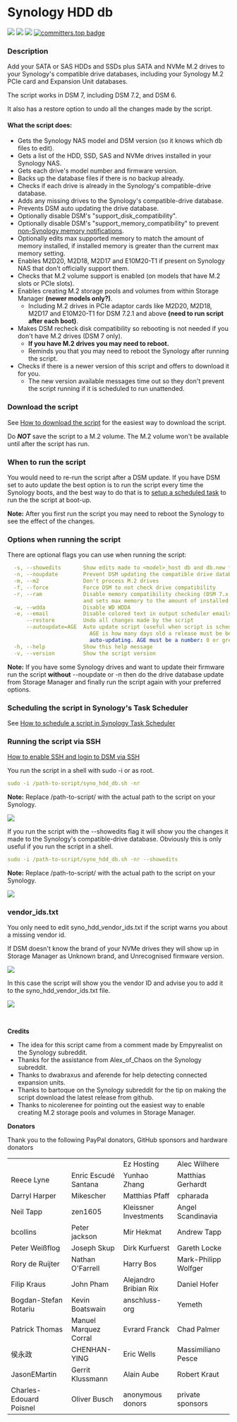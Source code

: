 # Synology HDD db

<a href="https://github.com/007revad/Synology_HDD_db/releases"><img src="https://img.shields.io/github/release/007revad/Synology_HDD_db.svg"></a>
<a href="https://hits.seeyoufarm.com"><img src="https://hits.seeyoufarm.com/api/count/incr/badge.svg?url=https%3A%2F%2Fgithub.com%2F007revad%2FSynology_HDD_db&count_bg=%2379C83D&title_bg=%23555555&icon=&icon_color=%23E7E7E7&title=views&edge_flat=false"/></a>
[![](https://img.shields.io/static/v1?label=Sponsor&message=%E2%9D%A4&logo=GitHub&color=%23fe8e86)](https://github.com/sponsors/007revad)
[![committers.top badge](https://user-badge.committers.top/australia/007revad.svg)](https://user-badge.committers.top/australia/007revad)
<!-- [![committers.top badge](https://user-badge.committers.top/australia_public/007revad.svg)](https://user-badge.committers.top/australia_public/007revad) -->
<!-- [![committers.top badge](https://user-badge.committers.top/australia_private/007revad.svg)](https://user-badge.committers.top/australia_private/007revad) -->
<!-- [![Github Releases](https://img.shields.io/github/downloads/007revad/synology_hdd_db/total.svg)](https://github.com/007revad/Synology_HDD_db/releases) -->

### Description

Add your SATA or SAS HDDs and SSDs plus SATA and NVMe M.2 drives to your Synology's compatible drive databases, including your Synology M.2 PCIe card and Expansion Unit databases. 

The script works in DSM 7, including DSM 7.2, and DSM 6.

It also has a restore option to undo all the changes made by the script.

#### What the script does:

* Gets the Synology NAS model and DSM version (so it knows which db files to edit).
* Gets a list of the HDD, SSD, SAS and NVMe drives installed in your Synology NAS.
* Gets each drive's model number and firmware version.
* Backs up the database files if there is no backup already.
* Checks if each drive is already in the Synology's compatible-drive database.
* Adds any missing drives to the Synology's compatible-drive database.
* Prevents DSM auto updating the drive database.
* Optionally disable DSM's "support_disk_compatibility".
* Optionally disable DSM's "support_memory_compatibility" to prevent <a href=images/ram_warning.png/>non-Synology memory notifications</a>.
* Optionally edits max supported memory to match the amount of memory installed, if installed memory is greater than the current max memory setting.
* Enables M2D20, M2D18, M2D17 and E10M20-T1 if present on Synology NAS that don't officially support them.
* Checks that M.2 volume support is enabled (on models that have M.2 slots or PCIe slots).
* Enables creating M.2 storage pools and volumes from within Storage Manager **(newer models only?)**.
    * Including M.2 drives in PCIe adaptor cards like M2D20, M2D18, M2D17 and E10M20-T1 for DSM 7.2.1 and above **(need to run script after each boot)**.
* Makes DSM recheck disk compatibility so rebooting is not needed if you don't have M.2 drives (DSM 7 only).
    * **If you have M.2 drives you may need to reboot.**
    * Reminds you that you may need to reboot the Synology after running the script.
* Checks if there is a newer version of this script and offers to download it for you.
  * The new version available messages time out so they don't prevent the script running if it is scheduled to run unattended.

### Download the script

See <a href=images/how_to_download.png/>How to download the script</a> for the easiest way to download the script.

Do ***NOT*** save the script to a M.2 volume. The M.2 volume won't be available until after the script has run.

### When to run the script

You would need to re-run the script after a DSM update. If you have DSM set to auto update the best option is to run the script every time the Synology boots, and the best way to do that is to <a href=how_to_schedule.md/>setup a scheduled task</a> to run the the script at boot-up.

**Note:** After you first run the script you may need to reboot the Synology to see the effect of the changes.

### Options when running the script <a name="options"></a>

There are optional flags you can use when running the script:
```YAML
  -s, --showedits       Show edits made to <model>_host db and db.new file(s)
  -n, --noupdate        Prevent DSM updating the compatible drive databases
  -m, --m2              Don't process M.2 drives
  -f, --force           Force DSM to not check drive compatibility
  -r, --ram             Disable memory compatibility checking (DSM 7.x only),
                        and sets max memory to the amount of installed memory
  -w, --wdda            Disable WD WDDA
  -e, --email           Disable colored text in output scheduler emails.
      --restore         Undo all changes made by the script
      --autoupdate=AGE  Auto update script (useful when script is scheduled)
                          AGE is how many days old a release must be before
                          auto-updating. AGE must be a number: 0 or greater
  -h, --help            Show this help message
  -v, --version         Show the script version
```

**Note:** If you have some Synology drives and want to update their firmware run the script **without** --noupdate or -n then do the drive database update from Storage Manager and finally run the script again with your preferred options.

### Scheduling the script in Synology's Task Scheduler

See <a href=how_to_schedule.md/>How to schedule a script in Synology Task Scheduler</a>

### Running the script via SSH

[How to enable SSH and login to DSM via SSH](https://kb.synology.com/en-global/DSM/tutorial/How_to_login_to_DSM_with_root_permission_via_SSH_Telnet)

You run the script in a shell with sudo -i or as root.

```YAML
sudo -i /path-to-script/syno_hdd_db.sh -nr
```

**Note:** Replace /path-to-script/ with the actual path to the script on your Synology.

<p align="leftr"><img src="images/syno_hdd_db1.png"></p>

If you run the script with the --showedits flag it will show you the changes it made to the Synology's compatible-drive database. Obviously this is only useful if you run the script in a shell.

```YAML
sudo -i /path-to-script/syno_hdd_db.sh -nr --showedits
```

**Note:** Replace /path-to-script/ with the actual path to the script on your Synology.

<p align="leftr"><img src="images/syno_hdd_db.png"></p>

### vendor_ids.txt

You only need to edit syno_hdd_vendor_ids.txt if the script warns you about a missing vendor id.

If DSM doesn't know the brand of your NVMe drives they will show up in Storage Manager as Unknown brand, and Unrecognised firmware version.

<p align="leftr"><img src="images/unknown.png"></p>

In this case the script will show you the vendor ID and advise you to add it to the syno_hdd_vendor_ids.txt file.

<p align="leftr"><img src="images/vendor_ids.png"></p>

<br>

**Credits**

- The idea for this script came from a comment made by Empyrealist on the Synology subreddit.
- Thanks for the assistance from Alex_of_Chaos on the Synology subreddit.
- Thanks to dwabraxus and aferende for help detecting connected expansion units.
- Thanks to bartoque on the Synology subreddit for the tip on making the script download the latest release from github.
- Thanks to nicolerenee for pointing out the easiest way to enable creating M.2 storage pools and volumes in Storage Manager.

**Donators**

Thank you to the following PayPal donators, GitHub sponsors and hardware donators

|  |  |  |  | 
|--------------------|--------------------|----------------------|----------------------|
|  |  | Ez Hosting | Alec Wilhere |
| Reece Lyne | Enric Escudé Santana | Yunhao Zhang | Matthias Gerhardt |
| Darryl Harper | Mikescher | Matthias Pfaff | cpharada |
| Neil Tapp | zen1605 | Kleissner Investments | Angel Scandinavia |
| bcollins | Peter jackson | Mir Hekmat | Andrew Tapp |
| Peter Weißflog | Joseph Skup | Dirk Kurfuerst | Gareth Locke |
| Rory de Ruijter | Nathan O'Farrell | Harry Bos | Mark-Philipp Wolfger |
| Filip Kraus | John Pham | Alejandro Bribian Rix | Daniel Hofer |
| Bogdan-Stefan Rotariu | Kevin Boatswain | anschluss-org | Yemeth |
| Patrick Thomas | Manuel Marquez Corral | Evrard Franck | Chad Palmer |
| 侯​永政 | CHEN​HAN-YING | Eric Wells | Massimiliano Pesce |
| JasonEMartin | Gerrit Klussmann | Alain Aube | Robert Kraut |
| Charles-Edouard Poisnel | Oliver Busch | anonymous donors | private sponsors |
